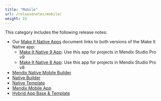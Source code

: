 ```yaml
---
title: "Mobile"
url: /releasenotes/mobile/
weight: 15
---
```


This category includes the following release notes: 

* Our [Make It Native Apps](/releasenotes/mobile/make-it-native-parent/) document links to both versions of the Make It Native app:
    * [Make It Native 9 App](/releasenotes/mobile/make-it-native-9/): Use this app for projects in Mendix Studio Pro v9
    * [Make It Native 8 App](/releasenotes/mobile/make-it-native-app/): Use this app for projects in Mendix Studio Pro v8
* [Mendix Native Mobile Builder](/releasenotes/mobile/mendix-native-mobile-builder/)
* [Native Builder](/releasenotes/mobile/native-builder/)
* [Native Template](/releasenotes/mobile/native-template/)
* [Mendix Mobile App](/releasenotes/mobile/mendix-mobile-app/)
* [Hybrid App Base & Template](/releasenotes/mobile/hybrid-app/)
